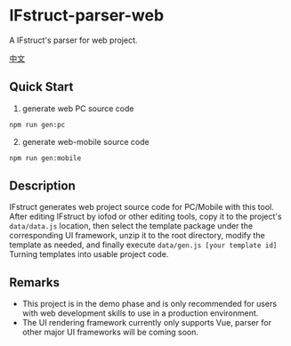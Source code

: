 # IFstruct-parser-web

A IFstruct's parser for web project.

[中文](/README_CN.md)

## Quick Start

1. generate web PC source code

```bash
npm run gen:pc
```

2. generate web-mobile source code

```bash
npm run gen:mobile
```

## Description

IFstruct generates web project source code for PC/Mobile with this tool. After editing IFstruct by iofod or other editing tools, copy it to the project's `data/data.js` location, then select the template package under the corresponding UI framework, unzip it to the root directory, modify the template as needed, and finally execute `data/gen.js [your template id]` Turning templates into usable project code.

## Remarks

* This project is in the demo phase and is only recommended for users with web development skills to use in a production environment.
* The UI rendering framework currently only supports Vue, parser for other major UI frameworks will be coming soon.
